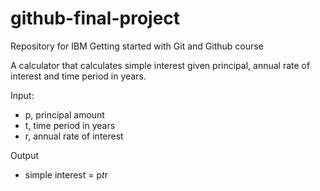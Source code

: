 # github-final-project
Repository for IBM Getting started with Git and Github course

A calculator that calculates simple interest given principal, annual rate of interest and time period in years.

Input:
  - p, principal amount
  - t, time period in years
  - r, annual rate of interest
    
Output
  - simple interest = p*t*r
